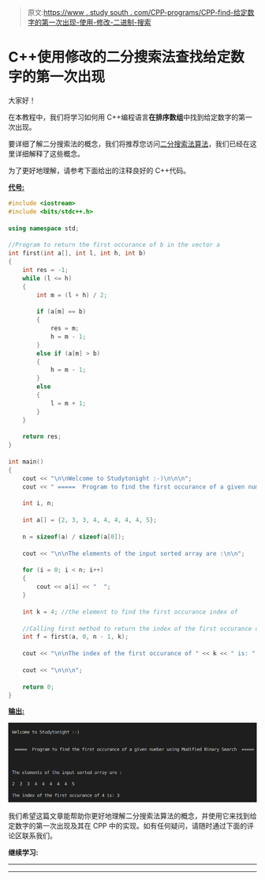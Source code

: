 > 原文:[https://www . study south . com/CPP-programs/CPP-find-给定数字的第一次出现-使用-修改-二进制-搜索](https://www.studytonight.com/cpp-programs/cpp-find-first-occurrence-of-the-given-number-using-modified-binary-search)

# C++使用修改的二分搜索法查找给定数字的第一次出现

大家好！

在本教程中，我们将学习如何用 C++编程语言**在排序数组**中找到给定数字的第一次出现。

要详细了解二分搜索法的概念，我们将推荐您访问[二分搜索法算法](https://www.studytonight.com/data-structures/binary-search-algorithm)，我们已经在这里详细解释了这些概念。

为了更好地理解，请参考下面给出的注释良好的 C++代码。

<u>**代号:**</u>

```cpp
#include <iostream>
#include <bits/stdc++.h>

using namespace std;

//Program to return the first occurance of b in the vector a
int first(int a[], int l, int h, int b)
{
    int res = -1;
    while (l <= h)
    {
        int m = (l + h) / 2;

        if (a[m] == b)
        {
            res = m;
            h = m - 1;
        }
        else if (a[m] > b)
        {
            h = m - 1;
        }
        else
        {
            l = m + 1;
        }
    }

    return res;
}

int main()
{
    cout << "\n\nWelcome to Studytonight :-)\n\n\n";
    cout << " =====  Program to find the first occurance of a given number using Modified Binary Search  ===== \n\n";

    int i, n;

    int a[] = {2, 3, 3, 4, 4, 4, 4, 4, 5};

    n = sizeof(a) / sizeof(a[0]);

    cout << "\n\nThe elements of the input sorted array are :\n\n";

    for (i = 0; i < n; i++)
    {
        cout << a[i] << "  ";
    }

    int k = 4; //the element to find the first occurance index of

    //Calling first method to return the index of the first occurance of element k
    int f = first(a, 0, n - 1, k);

    cout << "\n\nThe index of the first occurance of " << k << " is: " << f;

    cout << "\n\n\n";

    return 0;
} 
```

<u>**输出:**</u>

![C++ BS algo first ](img/216acef869cad0ecc8a1b6ab8d2c38bd.png)

我们希望这篇文章能帮助你更好地理解二分搜索法算法的概念，并使用它来找到给定数字的第一次出现及其在 CPP 中的实现。如有任何疑问，请随时通过下面的评论区联系我们。

**继续学习:**

* * *

* * *